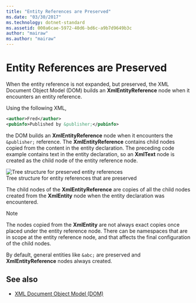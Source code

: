 ```yaml
---
title: "Entity References are Preserved"
ms.date: "03/30/2017"
ms.technology: dotnet-standard
ms.assetid: 000a6cae-5972-40d6-bd6c-a9b7d9649b3c
author: "mairaw"
ms.author: "mairaw"
---
```

# Entity References are Preserved
When the entity reference is not expanded, but preserved, the XML Document Object Model (DOM) builds an **XmlEntityReference** node when it encounters an entity reference.  
  
 Using the following XML,  
  
```xml  
<author>Fred</author>  
<pubinfo>Published by &publisher;</pubinfo>  
```  
  
 the DOM builds an **XmlEntityReference** node when it encounters the `&publisher;` reference. The **XmlEntityReference** contains child nodes copied from the content in the entity declaration. The preceding code example contains text in the entity declaration, so an **XmlText** node is created as the child node of the entity reference node.  
  
 ![Tree structure for preserved entity references](../../../../docs/standard/data/xml/media/xmlentityref-notexpanded-nodes.gif "xmlentityref_notexpanded_nodes")  
Tree structure for entity references that are preserved  
  
 The child nodes of the **XmlEntityReference** are copies of all the child nodes created from the **XmlEntity** node when the entity declaration was encountered.  
  
> [!NOTE]
>  The nodes copied from the **XmlEntity** are not always exact copies once placed under the entity reference node. There can be namespaces that are in scope at the entity reference node, and that affects the final configuration of the child nodes.  
  
 By default, general entities like `&abc;` are preserved and **XmlEntityReference** nodes always created.  
  
## See also

- [XML Document Object Model (DOM)](../../../../docs/standard/data/xml/xml-document-object-model-dom.md)
